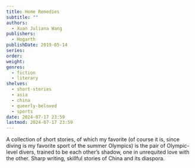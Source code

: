 ```yaml
---
title: Home Remedies
subtitle: ""
authors:
  - Xuan Juliana Wang
publishers:
  - Hogarth
publishDate: 2019-05-14
series: 
order: 
weight: 
genres:
  - fiction
  - literary
shelves:
  - short-stories
  - asia
  - china
  - queerly-beloved
  - sports
date: 2024-07-17 23:59
lastmod: 2024-07-17 23:59
---
```

A collection of short stories, of which my favorite (of course it is, since diving is my favorite sport of the summer Olympics) is the pair of Olympic-level divers, trained to be each other’s shadow, one in unrequited love with the other. Sharp writing, skillful stories of China and its diaspora. 